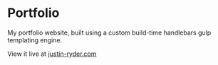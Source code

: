 Portfolio
=========
My portfolio website, built using a custom build-time handlebars gulp templating engine.

View it live at [justin-ryder.com](https://www.justin-ryder.com/)
